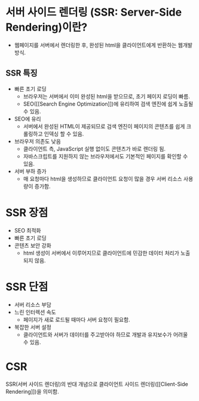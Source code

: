 # 서버 사이드 렌더링 (SSR: Server-Side Rendering)이란?

* 웹페이지를 서버에서 렌더링한 후, 완성된 html을 클라이언트에게 반환하는 웹개발 방식.



## SSR 특징
* 빠른 초기 로딩
	* 브라우저는 서버에서 이미 완성된 html을 받으므로, 초기 페이지 로딩이 빠름.
	* SEO([[Search Engine Optimization]])에 유리하여 검색 엔진에 쉽게 노출될 수 있음.
* SEO에 유리
	* 서버에서 완성된 HTML이 제공되므로 검색 엔진이 페이지의 콘텐츠를 쉽게 크롤링하고 
	  인덱싱 할 수 있음.
* 브라우저 의존도 낮음
	* 클라이언트 측, JavaScript 실행 없이도 콘텐츠가 바로 렌더링 됨.
	* 자바스크립트를 지원하지 않는 브라우저에서도 기본적인 페이지를 확인할 수 있음.
* 서버 부하 증가
	* 매 요청마다 html을 생성하므로 클라이언트 요청이 많을 경우 서버 리소스 사용량이 
	  증가함.



# SSR 장점
* SEO 최적화
* 빠른 초기 로딩
* 콘텐츠 보안 강화
	* html 생성이 서버에서 이루어지므로 클라이언트에 민감한 데이터 처리가 노출되지 않음.


# SSR 단점
* 서버 리소스 부담
* 느린 인터렉션 속도
	* 페이지가 새로 로드될 때마다 서버 요청이 필요함.
* 복잡한 서버 설정
	* 클라이언트와 서버가 데이터를 주고받아야 하므로 개발과 유지보수가 어려울 수 있음.



# CSR
SSR(서버 사이드 렌더링)의 반대 개념으로
클라이언트 사이드 렌더링([[Client-Side Rendering]])을 의미함.